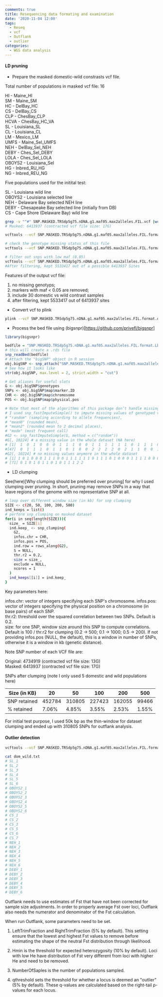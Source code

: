 ```yaml
---
comments: true
title: Resequencing data formating and examination
date: '2020-11-04 12:00'
tags:
  - Reseq
  - vcf
  - Outflank
  - outlier 
categories:
  - WGS data analysis
---
```


#### LD pruning

- Prepare the masked domestic-wild constrasts vcf file. 

Total number of populations in masked vcf file: 16

HI - Maine_HI     
SM - Maine_SM    
HC - DelBay_HC    
CS - DelBay_CS    
CLP - ChesBay_CLP    
HCVA - ChesBay_HC_VA    
SL - Louisiana_SL    
CL - Louisiana_CL    
LM - Mexico_LM    
UMFS - Maine_Sel_UMFS         
NEH - DelBay_Sel_NEH             
DEBY - Ches_Sel_DEBY      
LOLA - Ches_Sel_LOLA         
OBOYS2 - Louisiana_Sel      
HG - Inbred_RU_HG           
NG - Inbred_REU_NG

Five populations used for the initital test:

SL - Louisiana wild line     
OBOYS2 - Louisiana selected line     
NEH - Delaware Bay selected NEH line      
DEBY - Chesapeake Bay selected line (initially from DB)       
CS - Cape Shore (Delaware Bay) wild line        


```sh
grep -v "^#" SNP.MASKED.TRSdp5g75.nDNA.g1.maf05.max2alleles.FIL.vcf |wc -l
# Masked: 6413937 (contracted vcf file size: 17G)

vcftools --vcf SNP.MASKED.TRSdp5g75.nDNA.g1.maf05.max2alleles.FIL.format.vcf --keep dom_wild.txt --recode --recode-INFO-all --out SNP.MASKED.TRSdp5g75.nDNA.g1.maf05.max2alleles.FIL.format.dom_wild.ind30

# check the genotype missing status of this file
vcftools --vcf SNP.MASKED.TRSdp5g75.nDNA.g1.maf05.max2alleles.FIL.format.LDclumping.dom_wild.ind30.recode.vcf --max-missing 1 --recode --recode-INFO-all --out test

# filter out snps with low maf (0.05)
vcftools --vcf SNP.MASKED.TRSdp5g75.nDNA.g1.maf05.max2alleles.FIL.format.dom_wild.ind30.recode.vcf --maf 0.05 --recode --recode-INFO-all --out SNP.MASKED.TRSdp5g75.nDNA.g1.maf05.max2alleles.FIL.format.dom_wild.maf05.nomissing
#After filtering, kept 5533417 out of a possible 6413937 Sites
```

Features of the output vcf file:

1) no missing genotyps;     
2) markers with maf < 0.05 are removed;      
3) include 30 domestic vs wild contrast samples
4) after filtering, kept 5533417 out of 6413937 sites

- Convert vcf to plink

```sh
plink --vcf SNP.MASKED.TRSdp5g75.nDNA.g1.maf05.max2alleles.FIL.format.dom_wild.maf05.nomissing.recode.vcf --double-id --make-bed --out SNP.MASKED.TRSdp5g75.nDNA.g1.maf05.max2alleles.FIL.format.dom_wild.maf05.nomissing
```

- Process the bed file using (bigsnpr)[https://github.com/privefl/bigsnpr]

```R
library(bigsnpr)

bedfile = "SNP.MASKED.TRSdp5g75.nDNA.g1.maf05.max2alleles.FIL.format.LDclumping.dom_wild.bed"
# this will create a .rds file
snp_readBed(bedfile)
# Attach the "bigSNP" object in R session
obj.bigSNP <- snp_attach("SNP.MASKED.TRSdp5g75.nDNA.g1.maf05.max2alleles.FIL.format.LDclumping.dom_wild.rds")
# See how it looks like
str(obj.bigSNP, max.level = 2, strict.width = "cut")

# Get aliases for useful slots
G <- obj.bigSNP$genotypes
SNPs <- obj.bigSNP$map$marker.ID
CHR <- obj.bigSNP$map$chromosome
POS <- obj.bigSNP$map$physical.pos

# Note that most of the algorithms of this package don’t handle missing values. 
# I used snp_fastImputeSimple() to impute missing values of genotyped variants, methods are
# "random" (sampling according to allele frequencies),
# "mean0" (rounded mean), 
# "mean2" (rounded mean to 2 decimal places),
# "mode" (most frequent call)
#G2 <- snp_fastImputeSimple(G, method = c("random"))
#G[, 10224] # a missing value in the whole dataset (NA here)
# [1]  1  0  1  0  0  0  1  1  1  0  0  1  1  1  1  1  1  0  1  1  1  0  1  0  0  0  1  1  1  1  0  0  0  0  0  2  1  0 NA  2  0  0  1  1  0  1
#[47]  0  1  1  1  0  1  1  0  1  0  0  2  2  2  2  0  2  1  1  0  0  1  0  1  0  1  0  1  0  1  1  0  1  0  1  1  1  2  2
#G2[, 10224] # no missing values anymore in the whole dataset
# [1] 1 0 1 0 0 0 1 1 1 0 0 1 1 1 1 1 1 0 1 1 1 0 1 0 0 0 1 1 1 1 0 0 0 0 0 2 1 0 0 2 0 0 1 1 0 1 0 1 1 1 0 1 1 0 1 0 0 2 2 2 2 0 2 1 1 0 0 1 0 1
# [71] 0 1 0 1 0 1 1 0 1 0 1 1 1 2 2
```

- LD clumping

See(here)[Why clumping should be preferred over pruning] for why I used clumping over pruning. In short, pruning may remove SNPs in a way that leave regions of the genome with no representative SNP at all.

```sh
# loop over different window size (in kb) for snp clumping
SIZE <- c(20, 50, 100, 200, 500)
ind_keeps = list()
# perform snp_clumping on masked dataset
for(i in seq(length(SIZE))){
  size_ = SIZE[i]
  ind.keep_ <- snp_clumping(
    G2,
    infos.chr = CHR,
    infos.pos = POS,
    ind.row = rows_along(G2),
    S = NULL,
    thr.r2 = 0.2,
    size = size_,
    exclude = NULL,
    ncores = 1
  )
  ind_keeps[[i]] = ind.keep_
}
```

Key parameters here:

infos.chr: vector of integers specifying each SNP's chromosome.
infos.pos: vector of integers specifying the physical position on a chromosome (in base pairs) of each SNP.      
thr.r2: threshold over the squared correlation between two SNPs. Default is 0.2.      
size: for one SNP, window size around this SNP to compute correlations. Default is 100 / thr.r2 for clumping (0.2 -> 500; 0.1 -> 1000; 0.5 -> 200). If not providing infos.pos (NULL, the default), this is a window in number of SNPs, otherwise it is a window in kb (genetic distance).  

Note SNP number of each VCF file are:

Original: 4734919 (contracted vcf file size: 13G)      
Masked: 6413937 (contracted vcf file size: 17G)      

SNPs after clumping (note I only used 5 domestic and wild populations here)

|  Size (in KB)    | 20     | 50     | 100    | 200    | 500   |
|------------------|--------|--------|--------|--------|-------|
|  SNP retained    | 452784 | 310805 | 227423 | 162055 | 99466 |
|  %   retained    | 7.06%  | 4.85%  | 3.55%  | 2.53%  | 1.55% |

For initial test purpose, I used 50k bp as the thin-window for dataset clumping and ended up with 310805 SNPs for outflank analysis.

#### Outlier detection

```sh
vcftools --vcf SNP.MASKED.TRSdp5g75.nDNA.g1.maf05.max2alleles.FIL.format.LDclumping.dom_wild.recode.vcf --snps SNP_thinned.txt --keep dom_wild.txt --recode --recode-INFO-all --out SNP.MASKED.TRSdp5g75.nDNA.g1.maf05.max2alleles.FIL.format.thinned.dom_wild

cat dom_wild.txt
# SL_1
# SL_2
# SL_3
# SL_4
# SL_5
# SL_6
# OBOYS2_1
# OBOYS2_2
# OBOYS2_3
# OBOYS2_4
# OBOYS2_5
# OBOYS2_6
# CS_1
# CS_2
# CS_3
# CS_5
# CS_6
# CS_7
# NEH_1
# NEH_2
# NEH_3
# NEH_4
# NEH_5
# NEH_6
# DEBY_1
# DEBY_2
# DEBY_3
# DEBY_4
# DEBY_5
# DEBY_6
```        

Outflank needs to use estimates of Fst that have not been corrected for sample size adjustments. In order to properly average Fst over loci, Outflank also needs the numerator and denominator of the Fst calculation.

When run Outflank, some parameters need to be set. 

1) LeftTrimFraction and RightTrimFraction (5% by default). This setting ensure that the lowest and highest Fst values to remove before estimating the shape of the neutral Fst distribution through likelihood.     
       
2) Hmin is the threshold for expected heterozygosity (10% by default). Loci with low He have distribution of Fst very different from loci with higher He and need to be removed.

3) NumberOfSaples is the number of populations sampled.

4) qthreshold sets the threshold for whether a locus is deemed an "outlier" (5% by default). These q-values are calculated based on the right-tail p-values for each locus.     




